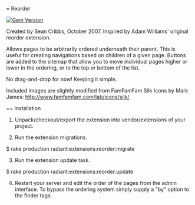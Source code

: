 = Reorder

[![Gem Version](https://badge.fury.io/rb/trusty-reorder-extension.svg)](http://badge.fury.io/rb/trusty-reorder-extension)

Created by Sean Cribbs, October 2007.  Inspired by Adam Williams' original
reorder extension.

Allows pages to be arbitrarily ordered underneath their parent.  This is useful
for creating navigations based on children of a given page.  Buttons are added
to the sitemap that allow you to move individual pages higher or lower in the 
ordering, or to the top or bottom of the list.

No drag-and-drop for now!  Keeping it simple.

Included images are slightly modified from FamFamFam Silk Icons by Mark James:
http://www.famfamfam.com/lab/icons/silk/

== Installation

1) Unpack/checkout/export the extension into vendor/extensions of your project.

2) Run the extension migrations.

  $ rake production radiant:extensions:reorder:migrate

3) Run the extension update task.

  $ rake production radiant:extensions:reorder:update
  
4) Restart your server and edit the order of the pages from the admin interface.
To bypass the ordering system simply supply a "by" option to the finder tags.
